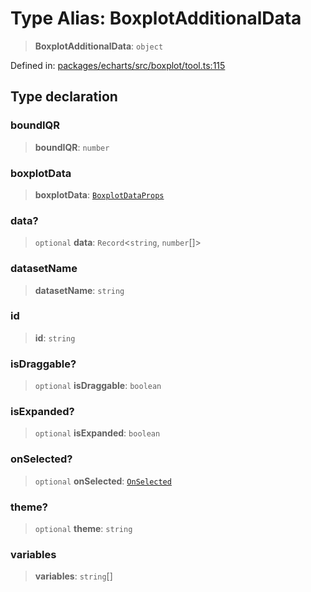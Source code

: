 # Type Alias: BoxplotAdditionalData

> **BoxplotAdditionalData**: `object`

Defined in: [packages/echarts/src/boxplot/tool.ts:115](https://github.com/geodaopenjs/openassistant/blob/2c7e2a603db0fcbd6603996e5ea15006191c5f7f/packages/echarts/src/boxplot/tool.ts#L115)

## Type declaration

### boundIQR

> **boundIQR**: `number`

### boxplotData

> **boxplotData**: [`BoxplotDataProps`](BoxplotDataProps.md)

### data?

> `optional` **data**: `Record`\<`string`, `number`[]\>

### datasetName

> **datasetName**: `string`

### id

> **id**: `string`

### isDraggable?

> `optional` **isDraggable**: `boolean`

### isExpanded?

> `optional` **isExpanded**: `boolean`

### onSelected?

> `optional` **onSelected**: [`OnSelected`](OnSelected.md)

### theme?

> `optional` **theme**: `string`

### variables

> **variables**: `string`[]
